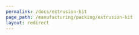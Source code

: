 ```yaml
---
permalink: /docs/extrusion-kit
page_path: /manufacturing/packing/extrusion-kit
layout: redirect
---
```


